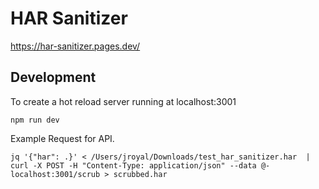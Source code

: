 # HAR Sanitizer

https://har-sanitizer.pages.dev/

## Development

To create a hot reload server running at localhost:3001

```
npm run dev
```

Example Request for API.

```
jq '{"har": .}' < /Users/jroyal/Downloads/test_har_sanitizer.har  | curl -X POST -H "Content-Type: application/json" --data @- localhost:3001/scrub > scrubbed.har
```
